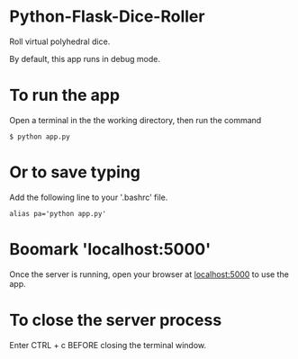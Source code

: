 # Python-Flask-Dice-Roller

Roll virtual polyhedral dice.

By default, this app runs in debug mode.

# To run the app

Open a terminal in the the working directory, then run the command

```
$ python app.py

```

# Or to save typing

Add the following line to your '.bashrc' file.

```
alias pa='python app.py'

```

# Boomark 'localhost:5000'

Once the server is running, open your browser at [localhost:5000](http://localhost:5000/) to use the app.

# To close the server process

Enter CTRL + c BEFORE closing the terminal window.
